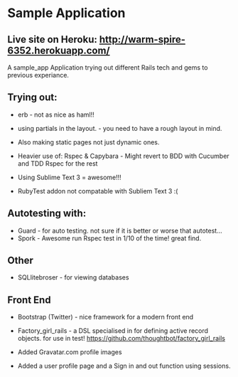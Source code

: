Sample Application
==================
Live site on Heroku: http://warm-spire-6352.herokuapp.com/
----------------------------------------------------------

A sample_app  Application trying out different Rails tech and gems to previous experiance.


Trying out: 
-----------

- erb  - not as nice as haml!!
- using partials in the layout. - you need to have a rough layout in mind. 
- Also making static pages not just dynamic ones.

- Heavier use of:  Rspec & Capybara  -   Might revert to BDD with Cucumber and TDD Rspec for the rest

- Using Sublime Text 3 = awesome!!!
- RubyTest addon not compatable with Subliem Text 3   :(

Autotesting with:
-----------------
- Guard - for auto testing. not sure if it is better or worse that autotest...
- Spork - Awesome  run Rspec test in 1/10 of the time! great find.


Other
-----
- SQLlitebroser  - for viewing databases

Front End
---------
- Bootstrap (Twitter) - nice framework for a modern front end

- Factory_girl_rails - a DSL specialised in for defining active record objects. for use in test!
https://github.com/thoughtbot/factory_girl_rails

- Added Gravatar.com profile images 

- Added a user profile page and a Sign in and out function using sessions.
